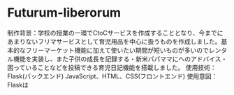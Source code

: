 # Futurum-liberorum
制作背景：学校の授業の一環でCtoCサービスを作成することとなり、今までにあまりないフリマサービスとして育児用品を中心に扱うものを作成しました。基本的なフリーマーケット機能に加えて使いたい期間が短いものが多いのでレンタル機能を実装し、また子供の成長を記録する・新米パパママにへのアドバイス・困っていることなどを投稿できる育児日記機能を搭載しました。
使用技術：Flask(バックエンド)
         JavaScript、HTML、CSS(フロントエンド)
使用意図：Flaskは
